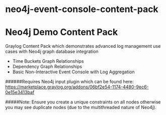 # neo4j-event-console-content-pack
# Neo4j Demo Content Pack

Graylog Content Pack which demonstrates advanced log management use cases with Neo4j graph database integration
- Time Buckets Graph Relationships
- Dependency Graph Relationships
- Basic Non-Interactive Event Console with Log Aggregation

######Requires Neo4j input plugin which can be found here: https://marketplace.graylog.org/addons/06bf2e54-1174-4480-9ec6-0e15e3413baf

#####Note: Ensure you create a unique constraints on all nodes otherwise you may see duplicate nodes (due to the multithreaded nature of Neo4j).

